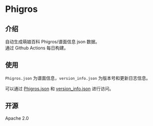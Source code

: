 # Phigros

## 介绍

自动生成萌娘百科 Phigros/谱面信息 json 数据。  
通过 Github Actions 每日构建。

## 使用

`Phigros.json` 为谱面信息，`version_info.json` 为版本号和更新日志信息。

可以通过 [Phigros.json](https://ssmzhn.github.io/Phigros/Phigros.json) 和 [version\_info.json](https://ssmzhn.github.io/Phigros/version_info.json) 进行访问。

## 开源
Apache 2.0
